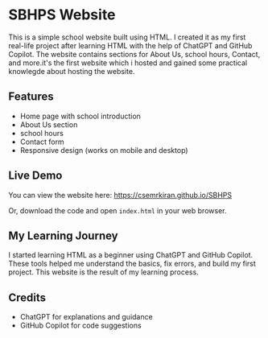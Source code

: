 # SBHPS Website

This is a simple school website built using HTML. I created it as my first real-life project after learning HTML with the help of ChatGPT and GitHub Copilot. The website contains sections for About Us, school hours, Contact, and more.it's the first website which i hosted and gained some practical knowlegde about hosting the website.

## Features
- Home page with school introduction
- About Us section
- school hours
- Contact form
- Responsive design (works on mobile and desktop)

## Live Demo
You can view the website here: https://csemrkiran.github.io/SBHPS

Or, download the code and open `index.html` in your web browser.

## My Learning Journey 
I started learning HTML as a beginner using ChatGPT and GitHub Copilot. These tools helped me understand the basics, fix errors, and build my first project. This website is the result of my learning process.

## Credits
- ChatGPT for explanations and guidance
- GitHub Copilot for code suggestions
